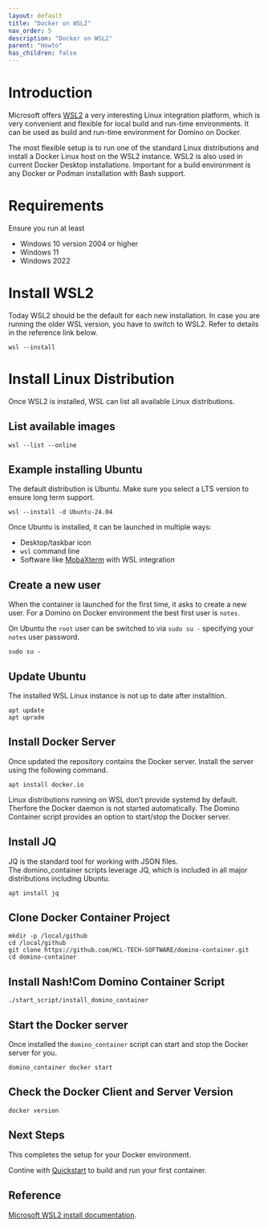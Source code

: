 ```yaml
---
layout: default
title: "Docker on WSL2"
nav_order: 5
description: "Docker on WSL2"
parent: "Howto"
has_children: false
---
```


# Introduction

Microsoft offers [WSL2](https://docs.microsoft.com/en-us/windows/wsl/) a very interesting Linux integration platform,
which is very convenient and flexible for local build and run-time environments.
It can be used as build and run-time environment for Domino on Docker.

The most flexible setup is to run one of the standard Linux distributions and install a Docker Linux host on the WSL2 instance.
WSL2 is also used in current Docker Desktop installations. Important for a build environment is any Docker or Podman installation with Bash support.

# Requirements

Ensure you run at least

- Windows 10 version 2004 or higher
- Windows 11
- Windows 2022

# Install WSL2

Today WSL2 should be the default for each new installation.
In case you are running the older WSL version, you have to switch to WSL2.
Refer to details in the reference link below.

```
wsl --install
```

# Install Linux Distribution

Once WSL2 is installed, WSL can list all available Linux distributions.

## List available images

```
wsl --list --online
```

## Example installing Ubuntu

The default distribution is Ubuntu. Make sure you select a LTS version to ensure long term support.

```
wsl --install -d Ubuntu-24.04
```

Once Ubuntu is installed, it can be launched in multiple ways:

- Desktop/taskbar icon
- `wsl` command line
- Software like [MobaXterm](https://mobaxterm.mobatek.net/) with WSL integration

## Create a new user

When the container is launched for the first time, it asks to create a new user.
For a Domino on Docker environment the best first user is `notes`.

On Ubuntu the `root` user can be switched to via `sudo su -` specifying your `notes` user password.

```
sudo su -
```

## Update Ubuntu

The installed WSL Linux instance is not up to date after installtion.

```
apt update
apt uprade
```

## Install Docker Server

Once updated the repository contains the Docker server.
Install the server using the following command.

```
apt install docker.io
```

Linux distributions running on WSL don't provide systemd by default.  
Therfore the Docker daemon is not started automatically.
The Domino Container script provides an option to start/stop the Docker server.

## Install JQ

JQ is the standard tool for working with JSON files.  
The domino_container scripts leverage JQ, which is included in all major distributions including Ubuntu.

```
apt install jq
```


## Clone Docker Container Project

```
mkdir -p /local/github
cd /local/github
git clone https://github.com/HCL-TECH-SOFTWARE/domino-container.git 
cd domino-container
```

## Install Nash!Com Domino Container Script

```
./start_script/install_domino_container
```


## Start the Docker server 

Once installed the `domino_container` script can start and stop the Docker server for you.

```
domino_container docker start
```

## Check the Docker Client and Server Version

```
docker version
```

## Next Steps

This completes the setup for your Docker environment.

Contine with [Quickstart](quickstart.md) to build and run your first container.


## Reference

[Microsoft WSL2 install documentation](https://docs.microsoft.com/en-us/windows/wsl/install).
